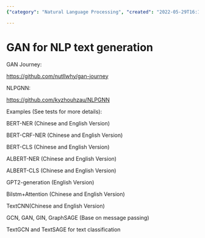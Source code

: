 ```yaml
---
{"category": "Natural Language Processing", "created": "2022-05-29T16:10:06+08:00", "date": "2022-05-29 16:10:06", "description": "This tutorial provides an overview of different natural language processing (NLP) techniques for text classification. It covers a range of methods, including BERT-NER, ALBERT-NER, GPT2-generation, BiLSTM+Attention, TextCNN, and TextGCN. These techniques are applicable to both Chinese and English languages, making it a valuable resource for developers working with diverse language datasets.", "modified": "2022-05-29T16:11:56+08:00", "tags": ["NLP", "BERT-NER", "ALBERT-NER", "GPT2-generation", "BiLSTM+Attention", "TextCNN", "TextGCN"], "title": "Mastering Text Classification: Exploring Nlp Techniques With Bert-Ner, Albert-Ner, Gpt2, And More"}

---
```


# GAN for NLP text generation

GAN Journey:

https://github.com/nutllwhy/gan-journey

NLPGNN:

https://github.com/kyzhouhzau/NLPGNN

Examples (See tests for more details):

BERT-NER (Chinese and English Version)

BERT-CRF-NER (Chinese and English Version)

BERT-CLS (Chinese and English Version)

ALBERT-NER (Chinese and English Version)

ALBERT-CLS (Chinese and English Version)

GPT2-generation (English Version)

Bilstm+Attention (Chinese and English Version)

TextCNN(Chinese and English Version)

GCN, GAN, GIN, GraphSAGE (Base on message passing)

TextGCN and TextSAGE for text classification
